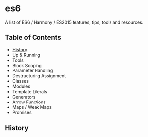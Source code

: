 # es6
A list of ES6 / Harmony / ES2015 features, tips, tools and resources.

## Table of Contents
* [History](#history)
* Up & Running
* Tools
* Block Scoping
* Parameter Handling
* Destructuring Assignment
* Classes
* Modules
* Template Literals
* Generators
* Arrow Functions
* Maps / Weak Maps
* Promises

## History
